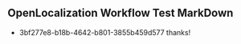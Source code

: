 ## OpenLocalization Workflow Test MarkDown

* 3bf277e8-b18b-4642-b801-3855b459d577 
thanks!



<!--HONumber=Feb16_HO3-->
